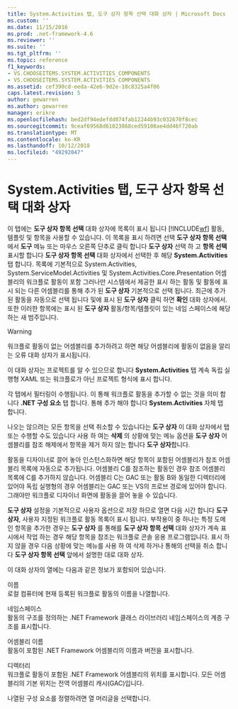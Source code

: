 ```yaml
---
title: System.Activities 탭, 도구 상자 항목 선택 대화 상자 | Microsoft Docs
ms.custom: ''
ms.date: 11/15/2016
ms.prod: .net-framework-4.6
ms.reviewer: ''
ms.suite: ''
ms.tgt_pltfrm: ''
ms.topic: reference
f1_keywords:
- VS.CHOOSEITEMS.SYSTEM.ACTIVITIES_COMPONENTS
- VS.CHOOSEITEMS.SYSTEM.ACTIVITIES COMPONENTS
ms.assetid: cef390cd-eeda-42e6-9d2e-18c8325a4f06
caps.latest.revision: 5
author: gewarren
ms.author: gewarren
manager: erikre
ms.openlocfilehash: bed2df94edefdd074fab12244b93c032670f8cec
ms.sourcegitcommit: 9ceaf69568d61023868ced59108ae4dd46f720ab
ms.translationtype: MT
ms.contentlocale: ko-KR
ms.lasthandoff: 10/12/2018
ms.locfileid: "49292047"
---
```

# <a name="systemactivities-tab-choose-toolbox-items-dialog-box"></a>System.Activities 탭, 도구 상자 항목 선택 대화 상자
이 탭에는 **도구 상자 항목 선택** 대화 상자에 목록이 표시 됩니다 [!INCLUDE[wf](../includes/wf-md.md)] 활동, 템플릿 및 항목을 사용할 수 있습니다. 이 목록을 표시 하려면 선택 **도구 상자 항목 선택** 에서 **도구** 메뉴 또는 마우스 오른쪽 단추로 클릭 합니다 **도구 상자** 선택 하 고 **항목 선택**표시할 합니다 **도구 상자 항목 선택** 대화 상자에서 선택한 후 해당 **System.Activities** 탭 합니다. 목록에 기본적으로 System.Activities, System.ServiceModel.Activities 및 System.Activities.Core.Presentation 어셈블리의 워크플로 활동이 포함 그러나만 시스템에서 제공한 표시 하는 활동 및 활동에 표시 되는 다른 어셈블리를 통해 추가 된 **도구 상자** 기본적으로 선택 됩니다. 최근에 추가 된 활동을 자동으로 선택 됩니다 및에 표시 된 **도구 상자** 클릭 하면 **확인** 대화 상자에서. 또한 이러한 항목에는 표시 된 **도구 상자** 활동/항목/템플릿이 있는 네임 스페이스에 해당 하는 새 범주입니다.  
  
> [!WARNING]
>  워크플로 활동이 없는 어셈블리를 추가하려고 하면 해당 어셈블리에 활동이 없음을 알리는 오류 대화 상자가 표시됩니다.  
  
 이 대화 상자는 프로젝트를 알 수 있으므로 합니다 **System.Activities** 탭 계속 독립 실행형 XAML 또는 워크플로가 아닌 프로젝트 형식에 표시 합니다.  
  
 각 탭에서 필터링이 수행됩니다. 이 통해 워크플로 활동을 추가할 수 없는 것을 의미 합니다 **.NET 구성 요소** 탭 합니다. 통해 추가 해야 합니다 **System.Activities** 자체 탭 합니다.  
  
 나오는 않으려는 모든 항목을 선택 취소할 수 있습니다는 **도구 상자** 이 대화 상자에서 탭 또는 수행할 수도 있습니다 사용 하 여는 **삭제** 의 상황에 맞는 메뉴 옵션을 **도구 상자** 어셈블리를 참조 해제에서 항목을 제거 하지 않는 합니다 **도구 상자**합니다.  
  
 활동을 디자이너로 끌어 놓아 인스턴스화하면 해당 항목이 포함된 어셈블리가 참조 어셈블리 목록에 자동으로 추가됩니다. 어셈블리 C를 참조하는 활동인 경우 참조 어셈블리 목록에 C를 추가하지 않습니다. 어셈블리 C는 GAC 또는 활동 B와 동일한 디렉터리에 있어야 독립 실행형의 경우 어셈블리는 GAC 또는 VS의 프로브 경로에 있어야 합니다. 그래야만 워크플로 디자이너 화면에 활동을 끌어 놓을 수 있습니다.  
  
 **도구 상자** 설정을 기본적으로 사용자 옵션으로 저장 하므로 열면 다음 시간 합니다 **도구 상자**, 사용자 지정된 워크플로 활동 목록이 표시 됩니다. 부작용이 중 하나는 특정 도메인 항목을 추가한 경우는 **도구 상자** 를 통해를 **도구 상자 항목 선택** 대화 상자가 계속 표시에서 작업 하는 경우 해당 항목을 참조는 워크플로 콘솔 응용 프로그램입니다. 표시 하지 않을 경우 다음 상황에 맞는 메뉴를 사용 하 여 삭제 하거나 통해의 선택을 취소 합니다 **도구 상자 항목 선택** 앞에서 설명한 대로 대화 상자.  
  
 이 대화 상자의 열에는 다음과 같은 정보가 포함되어 있습니다.  
  
 이름  
 로컬 컴퓨터에 현재 등록된 워크플로 활동의 이름을 나열합니다.  
  
 네임스페이스  
 활동의 구조를 정의하는 .NET Framework 클래스 라이브러리 네임스페이스의 계층 구조를 표시합니다.  
  
 어셈블리 이름  
 활동이 포함된 .NET Framework 어셈블리의 이름과 버전을 표시합니다.  
  
 디렉터리  
 워크플로 활동이 포함된 .NET Framework 어셈블리의 위치를 표시합니다. 모든 어셈블리의 기본 위치는 전역 어셈블리 캐시(GAC)입니다.  
  
 나열된 구성 요소를 정렬하려면 열 머리글을 선택합니다.